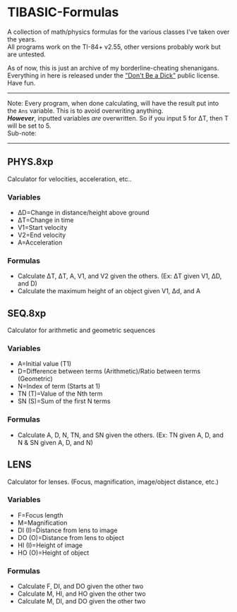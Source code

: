 # TIBASIC-Formulas

A collection of math/physics formulas for the various classes I've taken over the years.  
All programs work on the TI-84+ v2.55, other versions probably work but are untested.

As of now, this is just an archive of my borderline-cheating shenanigans.
Everything in here is released under the ["Don't Be a Dick"](https://dbad-license.org) public license. Have fun.

***

Note: Every program, when done calculating, will have the result put into the `Ans` variable. This is to avoid overwriting anything.  
***However***, inputted variables *are* overwritten. So if you input 5 for ΔT, then T will be set to 5.  
Sub-note: 

***

## PHYS.8xp

Calculator for velocities, acceleration, etc..

### Variables
- &Delta;D=Change in distance/height above ground
- &Delta;T=Change in time
- V1=Start velocity
- V2=End velocity
- A=Acceleration

### Formulas

- Calculate &Delta;T, &Delta;T, A, V1, and V2 given the others. (Ex: &Delta;T given V1, &Delta;D, and D)
- Calculate the maximum height of an object given V1, &Delta;d, and A

## SEQ.8xp

Calculator for arithmetic and geometric sequences

### Variables
- A=Initial value (T1)
- D=Difference between terms (Arithmetic)/Ratio between terms (Geometric)
- N=Index of term (Starts at 1)
- TN (T)=Value of the Nth term
- SN (S)=Sum of the first N terms

### Formulas
- Calculate A, D, N, TN, and SN given the others. (Ex: TN given A, D, and N & SN given A, D, and N)


## LENS

Calculator for lenses. (Focus, magnification, image/object distance, etc.)

### Variables
- F=Focus length
- M=Magnification
- DI (I)=Distance from lens to image
- DO (O)=Distance from lens to object
- HI (I)=Height of image
- HO (O)=Height of object

### Formulas

- Calculate F, DI, and DO given the other two
- Calculate M, HI, and HO given the other two
- Calculate M, DI, and DO given the other two
